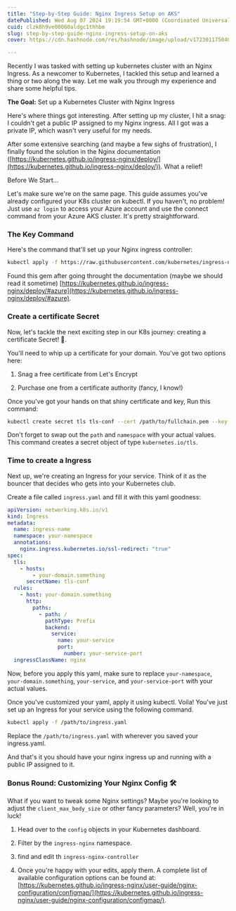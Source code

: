 ```yaml
---
title: "Step-by-Step Guide: Nginx Ingress Setup on AKS"
datePublished: Wed Aug 07 2024 19:19:54 GMT+0000 (Coordinated Universal Time)
cuid: clzk8h9ve00060aldgc1thhbm
slug: step-by-step-guide-nginx-ingress-setup-on-aks
cover: https://cdn.hashnode.com/res/hashnode/image/upload/v1723011750409/aa9a8b7a-d25e-4843-9e1a-68b00990d30b.png

---
```


Recently I was tasked with setting up kubernetes cluster with an Nginx Ingress. As a newcomer to Kubernetes, I tackled this setup and learned a thing or two along the way. Let me walk you through my experience and share some helpful tips.

**The Goal:** Set up a Kubernetes Cluster with Nginx Ingress

Here's where things got interesting. After setting up my cluster, I hit a snag: I couldn't get a public IP assigned to my Nginx ingress. All I got was a private IP, which wasn't very useful for my needs.

After some extensive searching (and maybe a few sighs of frustration), I finally found the solution in the Nginx documentation ([https://kubernetes.github.io/ingress-nginx/deploy/](https://kubernetes.github.io/ingress-nginx/deploy/)). What a relief!

Before We Start...

Let's make sure we're on the same page. This guide assumes you've already configured your K8s cluster on kubectl. If you haven't, no problem! Just use `az login` to access your Azure account and use the connect command from your Azure AKS cluster. It's pretty straightforward.

### The Key Command

Here's the command that'll set up your Nginx ingress controller:

```bash
kubectl apply -f https://raw.githubusercontent.com/kubernetes/ingress-nginx/controller-v1.11.1/deploy/static/provider/cloud/deploy.yaml
```

Found this gem after going throught the documentation (maybe we should read it sometime) [https://kubernetes.github.io/ingress-nginx/deploy/#azure](https://kubernetes.github.io/ingress-nginx/deploy/#azure).

### Create a certificate Secret

Now, let's tackle the next exciting step in our K8s journey: creating a certificate Secret! 🔐.

You'll need to whip up a certificate for your domain. You've got two options here:

1. Snag a free certificate from Let's Encrypt
    
2. Purchase one from a certificate authority (fancy, I know!)
    

Once you've got your hands on that shiny certificate and key, Run this command:

```bash
kubectl create secret tls tls-conf --cert /path/to/fullchain.pem --key /path/to/privkey.pem --namespace your-namespace
```

Don't forget to swap out the `path` and `namespace` with your actual values. This command creates a secret object of type `kubernetes.io/tls`.

### Time to create a Ingress

Next up, we're creating an Ingress for your service. Think of it as the bouncer that decides who gets into your Kubernetes club.

Create a file called `ingress.yaml` and fill it with this yaml goodness:

```yaml
apiVersion: networking.k8s.io/v1
kind: Ingress
metadata:
  name: ingress-name
  namespace: your-namespace
  annotations:
    nginx.ingress.kubernetes.io/ssl-redirect: "true"
spec:
  tls:
    - hosts:
        - your-domain.something
      secretName: tls-conf
  rules:
    - host: your-domain.something
      http:
        paths:
          - path: /
            pathType: Prefix
            backend:
              service:
                name: your-service
                port:
                  number: your-service-port
  ingressClassName: nginx
```

Now, before you apply this yaml, make sure to replace `your-namespace`, `your-domain.something`, `your-service`, and `your-service-port` with your actual values.

Once you've customized your yaml, apply it using kubectl. Voila! You've just set up an Ingress for your service using the following command.

```bash
kubectl apply -f /path/to/ingress.yaml
```

Replace the `/path/to/ingress.yaml` with wherever you saved your ingress.yaml.

And that's it you should have your nginx ingress up and running with a public IP assigned to it.

### Bonus Round: Customizing Your Nginx Config 🛠️

What if you want to tweak some Nginx settings? Maybe you're looking to adjust the `client_max_body_size` or other fancy parameters? Well, you're in luck!

1. Head over to the `config` objects in your Kubernetes dashboard.
    
2. Filter by the `ingress-nginx` namespace.
    
3. find and edit th `ingress-nginx-controller`
    
4. Once you're happy with your edits, apply them. A complete list of available configuration options can be found at: [https://kubernetes.github.io/ingress-nginx/user-guide/nginx-configuration/configmap/](https://kubernetes.github.io/ingress-nginx/user-guide/nginx-configuration/configmap/).